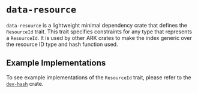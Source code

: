 # `data-resource`

`data-resource` is a lightweight minimal dependency crate that defines the `ResourceId` trait. This trait specifies constraints for any type that represents a `ResourceId`. It is used by other ARK crates to make the index generic over the resource ID type and hash function used.

## Example Implementations

To see example implementations of the `ResourceId` trait, please refer to the [`dev-hash`](../dev-hash) crate.
